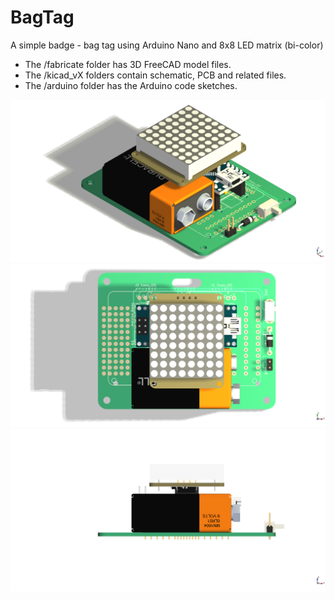 # BagTag
A simple badge - bag tag using Arduino Nano and 8x8 LED matrix (bi-color)


- The /fabricate folder has 3D FreeCAD model files.
- The /kicad_vX folders contain schematic, PCB and related files.
- The /arduino folder has the Arduino code sketches.

![BagTag_01](/fabricate/renders/BagTag_01.png)
![BagTag_02](/fabricate/renders/BagTag_02.png)
![BagTag_03](/fabricate/renders/BagTag_03.png)

